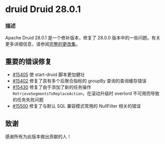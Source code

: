# druid Druid 28.0.1

### 描述

Apache Druid 28.0.1 是一个修补版本，修复了 28.0.0 版本中的一些问题。有关更多详细信息，请参阅[完整的更改集](https://github.com/apache/druid/milestone/53?closed=1)。

## 重要的错误修复

- [#15405](https://github.com/apache/druid/pull/15405) 使 start-druid 脚本更加健壮
- [#15402](https://github.com/apache/druid/pull/15402) 修复了具有多个后聚合指标的 groupBy 查询的查询缓存错误
- [#15430](https://github.com/apache/druid/pull/15430) 修复了由于添加了新的任务操作 `RetrieveSegmentsToReplaceAction`，在滚动升级时 overlord 不可用而导致的任务失败问题
- [#15500](https://github.com/apache/druid/pull/15500) 修复了与默认 SQL 兼容模式常用的 NullFilter 相关的错误

## 致谢

感谢所有为此版本做出贡献的人！
```
